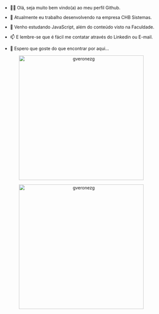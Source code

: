 
- 👋😄 Olá, seja muito bem vindo(a) ao meu perfil Github.

- 💼 Atualmente eu trabalho desenvolvendo na empresa CHB Sistemas.
- 📖 Venho estudando JavaScript, além do conteúdo visto na Faculdade.
- 📫 E lembre-se que é fácil me contatar através do Linkedin ou E-mail.
- 🫶 Espero que goste do que encontrar por aqui...

<p align="center">
  <img width="400em" src="https://github-readme-stats.vercel.app/api?username=gveronezg&show_icons=true&locale=en&theme=dark" alt="gveronezg"/>
</p>

<p align="center">
  <img width="400em" src="https://github-readme-streak-stats.herokuapp.com/?user=gveronezg&theme=dark" alt="gveronezg"/>
</p>
